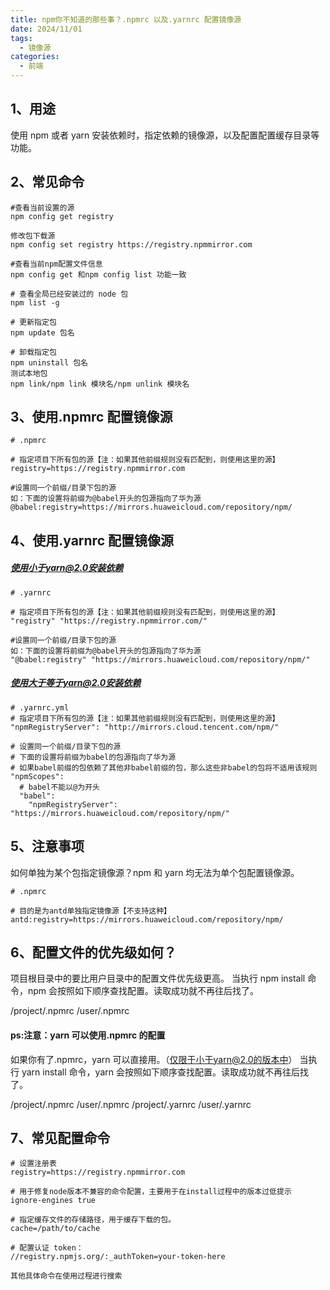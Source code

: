 ```yaml
---
title: npm你不知道的那些事？.npmrc 以及.yarnrc 配置镜像源
date: 2024/11/01
tags:
  - 镜像源
categories:
  - 前端
---
```


## 1、用途

使用 npm 或者 yarn 安装依赖时，指定依赖的镜像源，以及配置配置缓存目录等功能。

## 2、常见命令

```
#查看当前设置的源
npm config get registry

修改包下载源
npm config set registry https://registry.npmmirror.com

#查看当前npm配置文件信息
npm config get 和npm config list 功能一致

# 查看全局已经安装过的 node 包
npm list -g

# 更新指定包
npm update 包名

# 卸载指定包
npm uninstall 包名
测试本地包
npm link/npm link 模块名/npm unlink 模块名
```

## 3、使用.npmrc 配置镜像源

```
# .npmrc

# 指定项目下所有包的源【注：如果其他前缀规则没有匹配到，则使用这里的源】
registry=https://registry.npmmirror.com

#设置同一个前缀/目录下包的源
如：下面的设置将前缀为@babel开头的包源指向了华为源
@babel:registry=https://mirrors.huaweicloud.com/repository/npm/

```

## 4、使用.yarnrc 配置镜像源

##### 使用小于yarn@2.0安装依赖

```
# .yarnrc

# 指定项目下所有包的源【注：如果其他前缀规则没有匹配到，则使用这里的源】
"registry" "https://registry.npmmirror.com/"

#设置同一个前缀/目录下包的源
如：下面的设置将前缀为@babel开头的包源指向了华为源
"@babel:registry" "https://mirrors.huaweicloud.com/repository/npm/"

```

##### 使用大于等于yarn@2.0安装依赖

```
# .yarnrc.yml
# 指定项目下所有包的源【注：如果其他前缀规则没有匹配到，则使用这里的源】
"npmRegistryServer": "http://mirrors.cloud.tencent.com/npm/"

# 设置同一个前缀/目录下包的源
# 下面的设置将前缀为babel的包源指向了华为源
# 如果babel前缀的包依赖了其他非babel前缀的包，那么这些非babel的包将不适用该规则
"npmScopes":
  # babel不能以@为开头
  "babel":
    "npmRegistryServer": "https://mirrors.huaweicloud.com/repository/npm/"
```

## 5、注意事项

如何单独为某个包指定镜像源？npm 和 yarn 均无法为单个包配置镜像源。

```
# .npmrc

# 目的是为antd单独指定镜像源【不支持这种】
antd:registry=https://mirrors.huaweicloud.com/repository/npm/

```

## 6、配置文件的优先级如何？

项目根目录中的要比用户目录中的配置文件优先级更高。
当执行 npm install 命令，npm 会按照如下顺序查找配置。读取成功就不再往后找了。

/project/.npmrc
/user/.npmrc

#### ps:注意：yarn 可以使用.npmrc 的配置

如果你有了.npmrc，yarn 可以直接用。（仅限于小于yarn@2.0的版本中）
当执行 yarn install 命令，yarn 会按照如下顺序查找配置。读取成功就不再往后找了。

/project/.npmrc
/user/.npmrc
/project/.yarnrc
/user/.yarnrc

## 7、常见配置命令

```
# 设置注册表
registry=https://registry.npmmirror.com

# 用于修复node版本不兼容的命令配置，主要用于在install过程中的版本过低提示
ignore-engines true

# 指定缓存文件的存储路径，用于缓存下载的包。
cache=/path/to/cache

# 配置认证 token：
//registry.npmjs.org/:_authToken=your-token-here

其他具体命令在使用过程进行搜索
```
